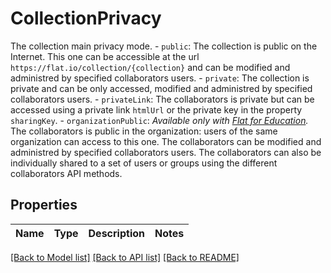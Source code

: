 # CollectionPrivacy

The collection main privacy mode.  - `public`: The collection is public on the Internet. This one can be accessible at the url `https://flat.io/collection/{collection}` and can be modified and administred by specified collaborators users. - `private`: The collection is private and can be only accessed, modified and administred by specified collaborators users. - `privateLink`: The collaborators is private but can be accessed using a private link `htmlUrl` or the private key in the property `sharingKey`. - `organizationPublic`: _Available only with [Flat for Education](https://flat.io/edu)._ The collaborators is public in the organization: users of the same organization can access to this one. The collaborators can be modified and administred by specified collaborators users.  The collaborators can also be individually shared to a set of users or groups using the different collaborators API methods. 
## Properties
Name | Type | Description | Notes
------------ | ------------- | ------------- | -------------

[[Back to Model list]](../README.md#documentation-for-models) [[Back to API list]](../README.md#documentation-for-api-endpoints) [[Back to README]](../README.md)


